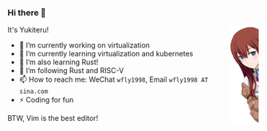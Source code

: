 ### Hi there 👋

<img src="https://raw.githubusercontent.com/wfly1998/wfly1998/main/img/makise.png" align="right" height="200px" />

It's Yukiteru!

- 🔭 I’m currently working on virtualization
- 🌱 I’m currently learning virtualization and kubernetes
- 🦀 I’m also learning Rust!
- 🧐 I’m following Rust and RISC-V
- 📫 How to reach me: WeChat `wfly1998`, Email `wfly1998 AT sina.com`
- ⚡ Coding for fun

BTW, Vim is the best editor!
